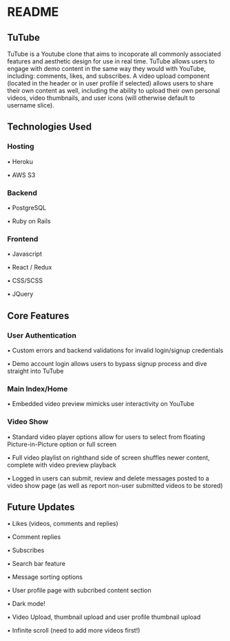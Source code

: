 # README

## TuTube

TuTube is a Youtube clone that aims to incoporate all commonly associated features and aesthetic design for use in real time. TuTube allows users to engage with demo content in the same way they would with YouTube, including: comments, likes, and subscribes. A video upload component (located in the header or in user profile if selected) allows users to share their own content as well, including the ability to upload their own personal videos, video thumbnails, and user icons (will otherwise default to username slice).

## Technologies Used

### Hosting 

• Heroku

• AWS S3

### Backend 

• PostgreSQL

• Ruby on Rails

### Frontend 

• Javascript

• React / Redux

• CSS/SCSS

• JQuery

## Core Features

### User Authentication
• Custom errors and backend validations for invalid login/signup credentials 

• Demo account login allows users to bypass signup process and dive straight into TuTube

### Main Index/Home
• Embedded video preview mimicks user interactivity on YouTube

### Video Show
• Standard video player options allow for users to select from floating Picture-in-Picture option or full screen

• Full video playlist on righthand side of screen shuffles newer content, complete with video preview playback

• Logged in users can submit, review and delete messages posted to a video show page (as well as report non-user submitted videos to be stored)

## Future Updates

• Likes (videos, comments and replies)

• Comment replies

• Subscribes

• Search bar feature

• Message sorting options

• User profile page with subcribed content section

• Dark mode!

• Video Upload, thumbnail upload and user profile thumbnail upload

• Infinite scroll (need to add more videos first!)



